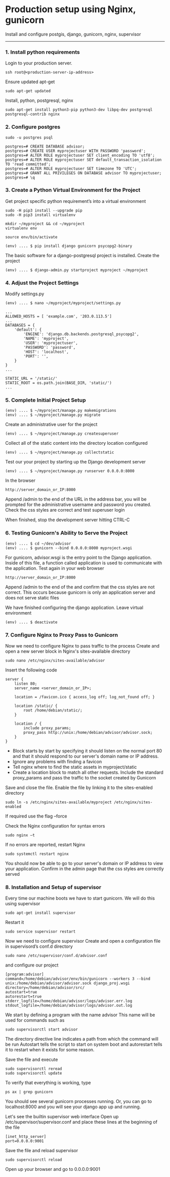 # Production setup using Nginx, gunicorn

Install and configure postgis, django, gunicorn, nginx, supervisor


----------

### 1. Install python requirements
Login to your production server.
```
ssh root@<production-server-ip-address>
``` 
Ensure updated apt-get
```
sudo apt-get updated
```
Install, python, postgresql, nginx
```
sudo apt-get install python3-pip python3-dev libpq-dev postgresql postgresql-contrib nginx
```

### 2. Configure postgres

```
sudo -u postgres psql
```

```
postgres=# CREATE DATABASE advisor;
postgres=# CREATE USER myprojectuser WITH PASSWORD 'password';
postgres=# ALTER ROLE myprojectuser SET client_encoding TO 'utf8';
postgres=# ALTER ROLE myprojectuser SET default_transaction_isolation TO 'read committed';
postgres=# ALTER ROLE myprojectuser SET timezone TO 'UTC';
postgres=# GRANT ALL PRIVILEGES ON DATABASE advisor TO myprojectuser;
postgres=# \q
```

### 3. Create a Python Virtual Environment for the Project

Get project specific python requirement’s into a virtual environment
```
sudo -H pip3 install --upgrade pip
sudo -H pip3 install virtualenv

mkdir ~/myproject && cd ~/myproject
virtualenv env

source env/bin/activate
```
```
(env) .... $ pip install django gunicorn psycopg2-binary
```
The basic software for a django-postgresql project is installed. Create the project
```
(env) .... $ django-admin.py startproject myproject ~/myproject
```

### 4. Adjust the Project Settings

Modify settings.py
```
(env) .... $ nano ~/myproject/myproject/settings.py
```

```
...
ALLOWED_HOSTS = [ 'example.com', '203.0.113.5']
...
DATABASES = {
    'default': {
        'ENGINE': 'django.db.backends.postgresql_psycopg2',
        'NAME': 'myproject',
        'USER': 'myprojectuser',
        'PASSWORD': 'password',
        'HOST': 'localhost',
        'PORT': '',
    }
}
...

STATIC_URL = '/static/'
STATIC_ROOT = os.path.join(BASE_DIR, 'static/')
...

```

### 5. Complete Initial Project Setup

```
(env) .... $ ~/myproject/manage.py makemigrations
(env) .... $ ~/myproject/manage.py migrate
```
Create an administrative user for the project
```
(env) .... $ ~/myproject/manage.py createsuperuser
```
Collect all of the static content into the directory location configured
```
(env) .... $ ~/myproject/manage.py collectstatic
```
Test our your project by starting up the Django development server
```
(env) .... $ ~/myproject/manage.py runserver 0.0.0.0:8000
```
In the browser
```
http://server_domain_or_IP:8000
```
Append /admin to the end of the URL in the address bar, you will be prompted for the administrative username and password you created. Check the css styles are correct and test superuser login

When finished, stop the development server hitting CTRL-C


### 6. Testing Gunicorn's Ability to Serve the Project

```
(env) .... $ cd ~/dev/advisor
(env) .... $ gunicorn --bind 0.0.0.0:8000 myproject.wsgi
```
For gunicorn, advisor.wsgi is the entry point to the Django application. Inside of this file, a function called application is used to communicate with the application.
Test again in your web browser
```
http://server_domain_or_IP:8000
```
Append /admin to the end of the and confirm that the css styles are not correct. This occurs because gunicorn is only an application server and does not serve static files

We have finished configuring the django application. Leave virtual environment
```
(env) .... $ deactivate
```

### 7. Configure Nginx to Proxy Pass to Gunicorn

Now we need to configure Nginx to pass traffic to the process
Create and open a new server block in Nginx's sites-available directory
```
sudo nano /etc/nginx/sites-available/advisor
```
Insert the following code
```
server {
    listen 80;
    server_name <server_domain_or_IP>;

    location = /favicon.ico { access_log off; log_not_found off; }

    location /static/ {
        root /home/debian/static/;
    }

    location / {
        include proxy_params;
        proxy_pass http://unix:/home/debian/advisor/advisor.sock;
    }
}
```
- Block starts by start by specifying it should listen on the normal port 80 and that it should respond to our server's domain name or IP address.
- Ignore any problems with finding a favicon
- Tell nginx where to find the static assets in myproject/static
- Create a location block to match all other requests. Include the standard
proxy_params and pass the traffic to the socket created by Gunicorn

Save and close the file. Enable the file by linking it to the sites-enabled directory
```
sudo ln -s /etc/nginx/sites-available/myproject /etc/nginx/sites-enabled
```
If required use the flag –force

Check the Nginx configuration for syntax errors
```
sudo nginx –t
```
If no errors are reported, restart Nginx
```
sudo systemctl restart nginx
```
You should now be able to go to your server's domain or IP address to view your application. Confirm in the admin page that the css styles are correctly served

### 8. Installation and Setup of supervisor

Every time our machine boots we have to start gunicorn. We will do this using supervisor
```
sudo apt-get install supervisor
```
Restart it
```
sudo service supervisor restart
```
Now we need to configure supervisor
Create and open a configuration file in supervisord’s conf.d directory
```
sudo nano /etc/supervisor/conf.d/advisor.conf
```
and configure our project
```
[program:advisor]
command=/home/debian/advisor/env/bin/gunicorn --workers 3 --bind unix:/home/debian/advisor/advisor.sock django_proj.wsgi
directory=/home/debian/advisor/src/
autostart=true
autorestart=true
stderr_logfile=/home/debian/advisor/logs/advisor.err.log
stdout_logfile=/home/debian/advisor/logs/advisor.out.log
```
We start by defining a program with the name advisor This name will be used for commands such as
```
sudo supervisorctl start advisor
```
The directory directive line indicates a path from which the command will be run
Autostart tells the script to start on system boot and autorestart tells it to restart when it exists for some reason.

Save the file and execute
```
sudo supervisorctl reread
sudo supervisorctl update
```
To verify that everything is working, type
```
ps ax | grep gunicorn
```
You should see several gunicorn processes running. Or, you can go to localhost:8000 and you will see your django app up and running.

Let's see the builtin supervisor web interface
Open up /etc/supervisor/supervisor.conf and place these lines at the beginning of the file
```
[inet_http_server]
port=0.0.0.0:9001
```
Save the file and reload supervisor
```
sudo supervisorctl reload
```
Open up your browser and go to 0.0.0.0:9001



